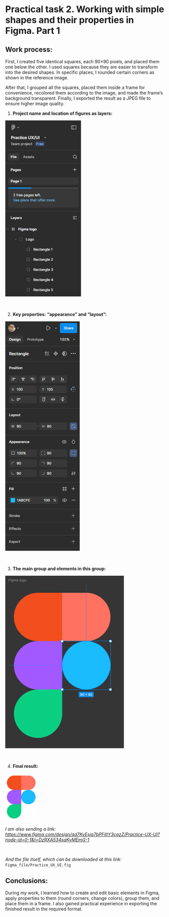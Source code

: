 # Practical task 2. Working with simple shapes and their properties in Figma. Part 1

## Work process:

First, I created five identical squares, each 90×90 pixels, and placed them one below the other. I used squares because they are easier to transform into the desired shapes. In specific places, I rounded certain corners as shown in the reference image.

After that, I grouped all the squares, placed them inside a frame for convenience, recolored them according to the image, and made the frame’s background transparent. Finally, I exported the result as a JPEG file to ensure higher image quality.


1) **Project name and location of figures as layers:**

![Figures as layers](Images/Workspace_1.jpg)

<br>


2) **Key properties: “appearance” and “layout”:**

![Properties: “appearance” and “layout”](Images/Workspace_2.jpg)

<br>


3) **The main group and elements in this group:**

![Main group](Images/Workspace_3.jpg)

<br>


4) **Final result:**
<img src="Images/Figma%20logo.jpg" alt="Result" width="20%"/>


<br>


*I am also sending a link:*
*https://www.figma.com/design/qd7KvEsja7bPFiItY3cazZ/Practice-UX-UI?node-id=0-1&t=DzRXA534sqKyMEmG-1*

<br>

*And the file itself, which can be downloaded at this link:*
`Figma_file/Practice_UX_UI.fig`



## Conclusions:


During my work, I learned how to create and edit basic elements in Figma, apply properties to them (round corners, change colors), group them, and place them in a frame. I also gained practical experience in exporting the finished result in the required format.



